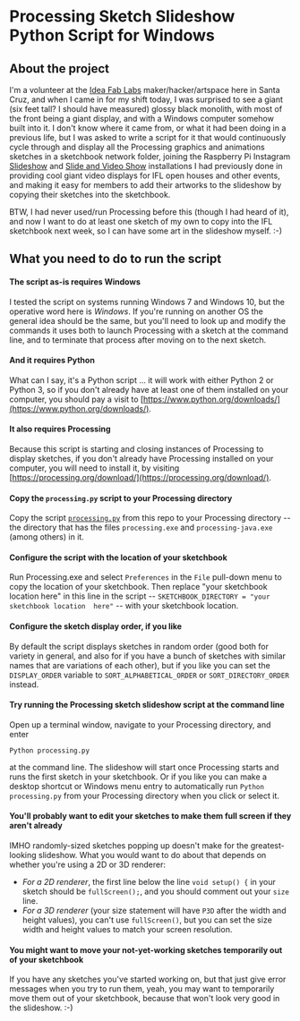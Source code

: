 # Processing Sketch Slideshow Python Script for Windows

## About the project

I'm a volunteer at the [Idea Fab Labs](https://santacruz.ideafablabs.com/) maker/hacker/artspace here in Santa Cruz, 
and when I came in for my shift today, I was surprised to see a giant (six feet tall? I should have measured) glossy 
black monolith, with most of the front being a giant display, and with a Windows computer somehow built into it. I 
don't know where it came from, or what it had been doing in a previous life, but I was asked to write a script for it 
that would continuously cycle through and display all the Processing graphics and animations sketches in a sketchbook 
network folder, joining the Raspberry Pi Instagram [Slideshow](https://github.com/tachyonlabs/raspberry_pi_instagram_slideshow) 
and [Slide and Video Show](https://github.com/tachyonlabs/raspberry_pi_slide_and_video_show) installations I had 
previously done in providing cool giant video displays for IFL open houses and other events, and making it easy for 
members to add their artworks to the slideshow by copying their sketches into the sketchbook.

BTW, I had never used/run Processing before this (though I had heard of it), and now I want to do at least one sketch 
of my own to copy into the IFL sketchbook next week, so I can have some art in the slideshow myself. :-)

## What you need to do to run the script

#### The script as-is requires Windows
I tested the script on systems running Windows 7 and Windows 10, but the operative word here is *Windows*. If 
you're running on another OS the general idea should be the same, but you'll need to look up and modify the commands 
it uses both to launch Processing with a sketch at the command line, and to terminate that process after moving on to 
the next sketch.

#### And it requires Python 
What can I say, it's a Python script ... it will work with either Python 2 or Python 3, so if you don't already have 
at least one of them installed on your computer, you should pay a visit to 
[https://www.python.org/downloads/](https://www.python.org/downloads/).

#### It also requires Processing
Because this script is starting and closing instances of Processing to display sketches, if you don't already have 
Processing installed on your computer, you will need to install it, by visiting 
[https://processing.org/download/](https://processing.org/download/). 

#### Copy the `processing.py` script to your Processing directory
Copy the script [`processing.py`](https://github.com/tachyonlabs/Processing-Sketch-Slideshow-Python-Script-for-Windows/blob/master/processing.py) from this repo to your Processing directory -- the directory that has the files 
`processing.exe` and `processing-java.exe` (among others) in it.

#### Configure the script with the location of your sketchbook
Run Processing.exe and select `Preferences` in the `File` pull-down menu to copy the location of your sketchbook. Then 
replace "your sketchbook location here" in this line in the script -- `SKETCHBOOK_DIRECTORY = "your sketchbook location 
here"` -- with your sketchbook location.

#### Configure the sketch display order, if you like
By default the script displays sketches in random order (good both for variety in general, and also for if you have a 
bunch of sketches with similar names that are variations of each other), but if you like you can set the 
`DISPLAY_ORDER` variable to `SORT_ALPHABETICAL_ORDER` or `SORT_DIRECTORY_ORDER` instead.

#### Try running the Processing sketch slideshow script at the command line
Open up a terminal window, navigate to your Processing directory, and enter
```
Python processing.py
```
at the command line. The slideshow will start once Processing starts and runs the first sketch in your sketchbook. Or if 
you like you can make a desktop shortcut or Windows menu entry to automatically run `Python processing.py` from your 
Processing directory when you click or select it.

#### You'll probably want to edit your sketches to make them full screen if they aren't already
IMHO randomly-sized sketches popping up doesn't make for the greatest-looking slideshow. What you would want to do 
about that depends on whether you're using a 2D or 3D renderer:
* *For a 2D renderer*, the first line below the line `void setup() {` in your sketch should be `fullScreen();`, and you 
should comment out your `size` line.
* *For a 3D renderer* (your size statement will have `P3D` after the width and height values), you can't use 
`fullScreen()`, but you can set the size width and height values to match your screen resolution.

#### You might want to move your not-yet-working sketches temporarily out of your sketchbook
If you have any sketches you've started working on, but that just give error messages when you try to run them, yeah, 
you may want to temporarily move them out of your sketchbook, because that won't look very good in the slideshow. :-)
